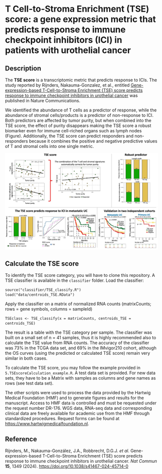 # T Cell-to-Stroma Enrichment (TSE) score: a gene expression metric that predicts response to immune checkpoint inhibitors (ICI) in patients with urothelial cancer

## Description

The **TSE score** is a transcriptomic metric that predicts response to ICIs. The study reported by Rijnders, Nakauma-Gonzalez, et al., entitled [Gene-expression-based T-Cell-to-Stroma Enrichment (TSE) score predicts response to immune checkpoint inhibitors in urothelial cancer](https://www.nature.com/articles/s41467-024-45714-0 "TSE score predicts response to ICI in Bladder Cancer") was published in Nature Communications.

We identified the abundance of T cells as a predictor of response, while the abundance of stromal cells/products is a predictor of non-response to ICI. Both predictors are affected by tumor purity, but when combined into the TSE score, the effect of purity disappears making the TSE score a robust biomarker even for immune cell-riched organs such as lymph nodes (Figure). Additionally, the TSE score can predict responders and non-responders because it combines the positive and negative predictive values of T and stromal cells into one single metric.

![The TSE score is a robust biomarker that outperforms the tumor mutational burden (TMB). Patients with a positive TSE score live twice as long as other patients.](images/Figure_RESPONDER.jpg)

## Calculate the TSE score

To identify the TSE score category, you will have to clone this repository. A TSE classifier is available in the `classifier` folder. Load the classifier:

```         
source("classifier/TSE_classify.R")
load("data/centroids_TSE.RData")
```

Apply the classifier on a matrix of normalized RNA counts (matrixCounts; rows = gene symbols, columns = sampleId)

```         
TSEclass <- TSE_classify(x = matrixCounts, centroids_TSE = centroids_TSE)
```

The result is a table with the TSE category per sample. The classifier was built on a small set of n = 41 samples, thus it is highly recommended also to calculate the TSE value from RNA counts. The accuracy of the classifier was 73% in the TCGA data set, and 69% in the IMvigor210 cohort, although the OS curves (using the predicted or calculated TSE score) remain very similar in both cases.

To calculate the TSE score, you may follow the example provided in `5.TSEscoreCalculation_example.R`. A test data set is provided. For new data sets, they have to be a Matrix with samples as columns and gene names as rows (see test data set).

The other scripts were used to process the data provided by the Hartwig Medical Foundation (HMF) and to generate figures and results for the manuscript. Access to HMF data is controlled and must be requested under the request number DR-176. WGS data, RNA-seq data and corresponding clinical data are freely available for academic use from the HMF through standardized procedures. Request forms can be found at <https://www.hartwigmedicalfoundation.nl>.

## Reference

Rijnders, M., Nakauma-González, J.A., Robbrecht, D.G.J. *et al.* Gene-expression-based T-Cell-to-Stroma Enrichment (TSE) score predicts response to immune checkpoint inhibitors in urothelial cancer. *Nat Commun* **15**, 1349 (2024). <https://doi.org/10.1038/s41467-024-45714-0>
